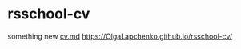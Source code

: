 # rsschool-cv
something new
[cv.md](https://github.com/OlgaLapchenko/rsschool-cv/files/8827732/cv.md)
https://OlgaLapchenko.github.io/rsschool-cv/
